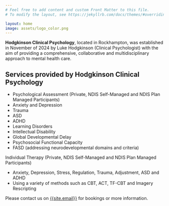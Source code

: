 ```yaml
---
# Feel free to add content and custom Front Matter to this file.
# To modify the layout, see https://jekyllrb.com/docs/themes/#overriding-theme-defaults

layout: home
image: assets/logo_color.png
---
```

**Hodgkinson Clinical Psychology**, located in Rockhampton, was established in November of 2024 by Luke Hodgkinson (Clinical Psychologist) with the aim of providing a comprehensive, collaborative and multidisciplinary approach to mental health care. 

## Services provided by Hodgkinson Clinical Psychology 

* Psychological Assessment (Private, NDIS Self-Managed and NDIS Plan Managed Participants)
* Anxiety and Depression
* Trauma
* ASD
* ADHD
* Learning Disorders
* Intellectual Disability
* Global Developmental Delay
* Psychosocial Functional Capacity
* FASD (addressing neurodevelopmental domains and criteria)

Individual Therapy (Private, NDIS Self-Managed and NDIS Plan Managed Participants)
* Anxiety, Depression, Stress, Regulation, Trauma, Adjustment, ASD and ADHD
* Using a variety of methods such as CBT, ACT, TF-CBT and Imagery Rescripting

Please contact us on [{{site.email}}](mailto:{{site.email}}) for bookings or more information.
